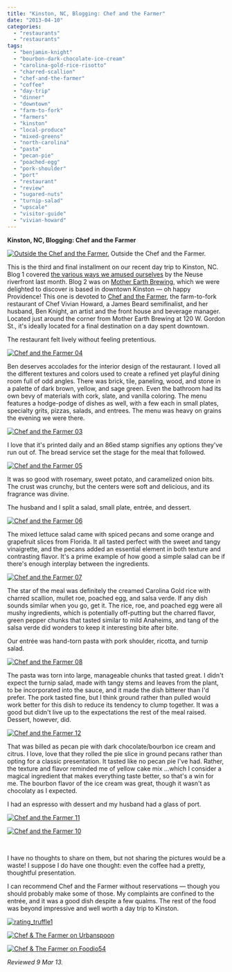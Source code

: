 ```yaml
---
title: "Kinston, NC, Blogging: Chef and the Farmer"
date: "2013-04-10"
categories:
  - "restaurants"
  - "restaurants"
tags:
  - "benjamin-knight"
  - "bourbon-dark-chocolate-ice-cream"
  - "carolina-gold-rice-risotto"
  - "charred-scallion"
  - "chef-and-the-farmer"
  - "coffee"
  - "day-trip"
  - "dinner"
  - "downtown"
  - "farm-to-fork"
  - "farmers"
  - "kinston"
  - "local-produce"
  - "mixed-greens"
  - "north-carolina"
  - "pasta"
  - "pecan-pie"
  - "poached-egg"
  - "pork-shoulder"
  - "port"
  - "restaurant"
  - "review"
  - "sugared-nuts"
  - "turnip-salad"
  - "upscale"
  - "visitor-guide"
  - "vivian-howard"
---
```


**Kinston, NC, Blogging: Chef and the Farmer**




<div class="caption">

[![Outside the Chef and the Farmer.](http://s3.amazonaws.com/thegourmez-wpmedia/2013/04/Chef-and-the-Farmer-02.jpg)](http://www.thegourmez.com/2013/04/kinston-nc-blogging-chef-and-the-farmer/chef-and-the-farmer-02/) Outside the Chef and the Farmer.</div>


This is the third and final installment on our recent day trip to Kinston, NC. Blog 1 covered [the various ways we amused ourselves](http://www.thegourmez.com/?p=6071) by the Neuse riverfront last month. Blog 2 was on [Mother Earth Brewing,](http://www.thegourmez.com/2013/04/mother-earth-brewing/) which we were delighted to discover is based in downtown Kinston — oh happy Providence! This one is devoted to [Chef and the Farmer](http://chefandthefarmer.com/), the farm-to-fork restaurant of Chef Vivian Howard, a James Beard semifinalist, and her husband, Ben Knight, an artist and the front house and beverage manager. Located just around the corner from Mother Earth Brewing at 120 W. Gordon St., it's ideally located for a final destination on a day spent downtown.

The restaurant felt lively without feeling pretentious.

[![Chef and the Farmer 04](http://s3.amazonaws.com/thegourmez-wpmedia/2013/04/Chef-and-the-Farmer-04.jpg)](http://www.thegourmez.com/2013/04/kinston-nc-blogging-chef-and-the-farmer/chef-and-the-farmer-04/)

Ben deserves accolades for the interior design of the restaurant. I loved all the different textures and colors used to create a refined yet playful dining room full of odd angles. There was brick, tile, paneling, wood, and stone in a palette of dark brown, yellow, and sage green. Even the bathroom had its own bevy of materials with cork, slate, and vanilla coloring. The menu features a hodge-podge of dishes as well, with a few each in small plates, specialty grits, pizzas, salads, and entrees. The menu was heavy on grains the evening we were there.

[![Chef and the Farmer 03](http://s3.amazonaws.com/thegourmez-wpmedia/2013/04/Chef-and-the-Farmer-03.jpg)](http://www.thegourmez.com/2013/04/kinston-nc-blogging-chef-and-the-farmer/chef-and-the-farmer-03/)

I love that it's printed daily and an 86ed stamp signifies any options they've run out of. The bread service set the stage for the meal that followed.

[![Chef and the Farmer 05](http://s3.amazonaws.com/thegourmez-wpmedia/2013/04/Chef-and-the-Farmer-05.jpg)](http://www.thegourmez.com/2013/04/kinston-nc-blogging-chef-and-the-farmer/chef-and-the-farmer-05/)

It was so good with rosemary, sweet potato, and caramelized onion bits. The crust was crunchy, but the centers were soft and delicious, and its fragrance was divine.

The husband and I split a salad, small plate, entrée, and dessert.

[![Chef and the Farmer 06](http://s3.amazonaws.com/thegourmez-wpmedia/2013/04/Chef-and-the-Farmer-06.jpg)](http://www.thegourmez.com/2013/04/kinston-nc-blogging-chef-and-the-farmer/chef-and-the-farmer-06/)

The mixed lettuce salad came with spiced pecans and some orange and grapefruit slices from Florida. It all tasted perfect with the sweet and tangy vinaigrette, and the pecans added an essential element in both texture and contrasting flavor. It's a prime example of how good a simple salad can be if there's enough interplay between the ingredients.

[![Chef and the Farmer 07](http://s3.amazonaws.com/thegourmez-wpmedia/2013/04/Chef-and-the-Farmer-07.jpg)](http://www.thegourmez.com/2013/04/kinston-nc-blogging-chef-and-the-farmer/chef-and-the-farmer-07/)

The star of the meal was definitely the creamed Carolina Gold rice with charred scallion, mullet roe, poached egg, and salsa verde. If any dish sounds similar when you go, get it. The rice, roe, and poached egg were all mushy ingredients, which is potentially off-putting but the charred flavor, green pepper chunks that tasted similar to mild Anaheims, and tang of the salsa verde did wonders to keep it interesting bite after bite.

Our entrée was hand-torn pasta with pork shoulder, ricotta, and turnip salad.

[![Chef and the Farmer 08](http://s3.amazonaws.com/thegourmez-wpmedia/2013/04/Chef-and-the-Farmer-08.jpg)](http://www.thegourmez.com/2013/04/kinston-nc-blogging-chef-and-the-farmer/chef-and-the-farmer-08/)

The pasta was torn into large, manageable chunks that tasted great. I didn't expect the turnip salad, made with tangy stems and leaves from the plant, to be incorporated into the sauce, and it made the dish bitterer than I'd prefer. The pork tasted fine, but I think ground rather than pulled would work better for this dish to reduce its tendency to clump together. It was a good but didn't live up to the expectations the rest of the meal raised. Dessert, however, did.

[![Chef and the Farmer 12](http://s3.amazonaws.com/thegourmez-wpmedia/2013/04/Chef-and-the-Farmer-12.jpg)](http://www.thegourmez.com/2013/04/kinston-nc-blogging-chef-and-the-farmer/chef-and-the-farmer-12/)

That was billed as pecan pie with dark chocolate/bourbon ice cream and citrus. I love, love that they rolled the pie slice in ground pecans rather than opting for a classic presentation. It tasted like no pecan pie I've had. Rather, the texture and flavor reminded me of yellow cake mix …which I consider a magical ingredient that makes everything taste better, so that's a win for me. The bourbon flavor of the ice cream was great, though it wasn't as chocolaty as I expected.

I had an espresso with dessert and my husband had a glass of port.

[![Chef and the Farmer 11](http://s3.amazonaws.com/thegourmez-wpmedia/2013/04/Chef-and-the-Farmer-11.jpg)](http://www.thegourmez.com/2013/04/kinston-nc-blogging-chef-and-the-farmer/chef-and-the-farmer-11/)

[![Chef and the Farmer 10](http://s3.amazonaws.com/thegourmez-wpmedia/2013/04/Chef-and-the-Farmer-10.jpg)](http://www.thegourmez.com/2013/04/kinston-nc-blogging-chef-and-the-farmer/chef-and-the-farmer-10/)

 

I have no thoughts to share on them, but not sharing the pictures would be a waste! I suppose I do have one thought: even the coffee had a pretty, thoughtful presentation.

I can recommend Chef and the Farmer without reservations — though you should probably make some of those. My complaints are confined to the entrée, and it was a good dish despite a few qualms. The rest of the food was beyond impressive and well worth a day trip to Kinston.

[![rating_truffle1](http://s3.amazonaws.com/thegourmez-wpmedia/2009/02/rating_truffle1.gif)](http://www.thegourmez.com/2009/02/silk-hope-winery-nc-traminette-2007/rating_truffle1/)

[![Chef & The Farmer on Urbanspoon](http://www.urbanspoon.com/b/link/947365/minilink.gif)](http://www.urbanspoon.com/r/157/947365/restaurant/Greenville/Chef-The-Farmer-Kinston)

[![Chef & The Farmer on Foodio54](http://foodio54.com/images/badge-1-b39cb.jpg)](http://foodio54.com/restaurant/Kinston-NC/b39cb/Chef-amp-The-Farmer)

_Reviewed 9 Mar 13._
